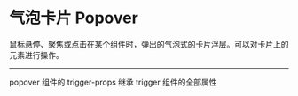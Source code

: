# 气泡卡片 Popover

鼠标悬停、聚焦或点击在某个组件时，弹出的气泡式的卡片浮层。可以对卡片上的元素进行操作。

---

<script setup>
import PopoverBasicUse from "./component/popover-basic-use.md"
import PopoverTrigger from "./component/popover-trigger.md"
import PopoverPosition from "./component/popover-position.md"
import PopoverApi from "./component/popover-api.md"
import PopoverTip from "./component/popover-tip.md"
</script>

<client-only>
<popover-basic-use />
<popover-trigger />
<popover-position />
<yc-tag>popover</yc-tag> 组件的 <yc-tag>trigger-props</yc-tag> 继承 <yc-tag>trigger</yc-tag>  组件的全部属性
</client-only>
<popover-api />
<popover-tip />
